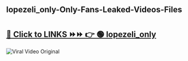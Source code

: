 
 ## lopezeli_only-Only-Fans-Leaked-Videos-Files

# <h2><a href="https://mediaupload.pro?lopezeli_only">🔗 Click to LINKS ⏩⏩ 👉 🟢 lopezeli_only </a></h2>

<a href="https://mediaupload.pro?lopezeli_only" rel="nofollow" data-target="animated-image.originalLink"><img src="https://i.ibb.co.com/xMMVF88/686577567.gif" alt="Viral Video Original" style="max-width: 100%; display: inline-block;" data-target="animated-image.originalImage"></a>
